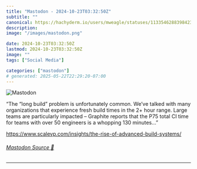 ```yaml
---
title: "Mastodon - 2024-10-23T03:32:50Z"
subtitle: ""
canonical: https://hachyderm.io/users/mweagle/statuses/113354628839842350
description:
image: "/images/mastodon.png"

date: 2024-10-23T03:32:50Z
lastmod: 2024-10-23T03:32:50Z
image: ""
tags: ["Social Media"]

categories: ["mastodon"]
# generated: 2025-05-22T22:29:20-07:00
---
```

![Mastodon](/images/mastodon.png)

<p>“The “long build” problem is unfortunately common. We’ve talked with many organizations that experience fresh build times in the 2+ hour range. Large teams are particularly impacted – Graphite reports that the P75 total CI time for teams with over 50 engineers is a whopping 130 minutes…”</p><p><a href="https://www.scalevp.com/insights/the-rise-of-advanced-build-systems/" target="_blank" rel="nofollow noopener noreferrer" translate="no"><span class="invisible">https://www.</span><span class="ellipsis">scalevp.com/insights/the-rise-</span><span class="invisible">of-advanced-build-systems/</span></a></p>


###### [Mastodon Source 🐘](https://hachyderm.io/@mweagle/113354628839842350)

___
